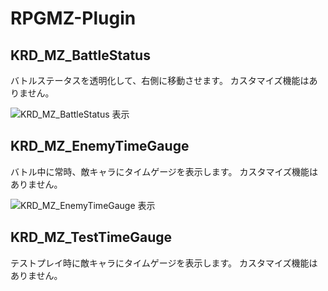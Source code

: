 # RPGMZ-Plugin

## KRD_MZ_BattleStatus

バトルステータスを透明化して、右側に移動させます。
カスタマイズ機能はありません。

![KRD_MZ_BattleStatus 表示](https://github.com/kuroudo119/RPGMZ-Plugin/blob/master/WS000092.jpg "バトルステータス透明化")

## KRD_MZ_EnemyTimeGauge

バトル中に常時、敵キャラにタイムゲージを表示します。
カスタマイズ機能はありません。

![KRD_MZ_EnemyTimeGauge 表示](https://github.com/kuroudo119/RPGMZ-Plugin/blob/master/WS000083.jpg "敵タイムゲージ")

## KRD_MZ_TestTimeGauge

テストプレイ時に敵キャラにタイムゲージを表示します。
カスタマイズ機能はありません。

